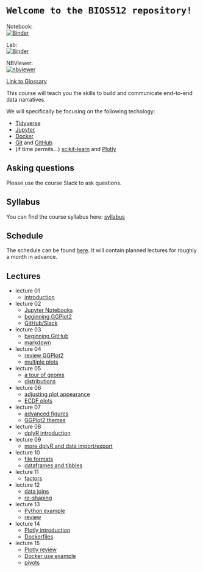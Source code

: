 # `Welcome to the BIOS512 repository!`

Notebook:  
[![Binder](https://mybinder.org/badge_logo.svg)](https://mybinder.org/v2/gh/chuckpr/BIOS512/main)

Lab:  
[![Binder](https://mybinder.org/badge_logo.svg)](https://mybinder.org/v2/gh/chuckpr/BIOS512/main?urlpath=lab)

NBViewer:  
[![nbviewer](https://raw.githubusercontent.com/jupyter/design/master/logos/Badges/nbviewer_badge.svg)](https://nbviewer.jupyter.org/github/chuckpr/BIOS512/tree/main/)

[Link to Glossary](https://github.com/chuckpr/BIOS512/blob/main/GLOSSARY.md)

This course will teach you the skills to build and communicate end-to-end data
narratives.

We will specifically be focusing on the following techology:
- [Tidyverse](https://www.tidyverse.org)
- [Jupyter](https://jupyter.org/)
- [Docker](https://www.docker.com/)
- [Git](https://git-scm.com/) and [GitHub](https://github.com/)
- (if time permits...) [scikit-learn](https://scikit-learn.org) and [Plotly](https://plot.ly)

## Asking questions
Please use the course Slack to ask questions.

## Syllabus
You can find the course syllabus here: [syllabus](https://github.com/chuckpr/BIOS512/blob/main/SYLLABUS.md)

## Schedule
The schedule can be found [here](https://github.com/chuckpr/BIOS512/blob/main/SCHEDULE.md). It will contain planned lectures for roughly a month in advance.

## Lectures
- lecture 01
  - [introduction](https://nbviewer.jupyter.org/github/chuckpr/BIOS512/blob/main/lectures/01/01-lecture.ipynb)
- lecture 02
  - [Jupyter Notebooks](https://nbviewer.jupyter.org/github/chuckpr/BIOS512/blob/main/lectures/02/02_lecture_jupyter.ipynb)
  - [beginning GGPlot2](https://nbviewer.jupyter.org/github/chuckpr/BIOS512/blob/main/lectures/02/02_lecture_ggplot2.ipynb)
  - [GitHub/Slack](https://nbviewer.jupyter.org/github/chuckpr/BIOS512/blob/main/lectures/02/02_lecture_slack_github.ipynb)
- lecture 03
  - [beginning GitHub](https://nbviewer.jupyter.org/github/chuckpr/BIOS512/blob/main/lectures/03/03_lecture_github.ipynb)
  - [markdown](https://nbviewer.jupyter.org/github/chuckpr/BIOS512/blob/main/lectures/03/03_lecture_markdown.ipynb)
- lecture 04
  - [review GGPlot2](https://nbviewer.jupyter.org/github/chuckpr/BIOS512/blob/main/lectures/04/04_review_ggplot2.ipynb)
  - [multiple plots](https://nbviewer.jupyter.org/github/chuckpr/BIOS512/blob/main/lectures/04/04_lecture_multiple_plots.ipynb)
- lecture 05
  - [a tour of geoms](https://nbviewer.jupyter.org/github/chuckpr/BIOS512/blob/main/lectures/05/05_tour_of_geoms.ipynb)
  - [distributions](https://nbviewer.jupyter.org/github/chuckpr/BIOS512/blob/main/lectures/05/05_plotting_distributions.ipynb)
- lecture 06
  - [adjusting plot appearance](https://nbviewer.jupyter.org/github/chuckpr/BIOS512/blob/main/lectures/06/06_adjusting_plot_appearance.ipynb)
  - [ECDF plots](https://nbviewer.jupyter.org/github/chuckpr/BIOS512/blob/main/lectures/06/06_ecdf_plots.ipynb)
- lecture 07
  - [advanced figures](https://nbviewer.jupyter.org/github/chuckpr/BIOS512/blob/main/lectures/07/07_advanced_figures.ipynb)
  - [GGPlot2 themes](https://nbviewer.jupyter.org/github/chuckpr/BIOS512/blob/main/lectures/07/07_ggplot2_themes.ipynb)
- lecture 08
  - [dplyR introduction](https://nbviewer.jupyter.org/github/chuckpr/BIOS512/blob/main/lectures/08/08_dplyr_introduction.ipynb)
- lecture 09
  - [more dplyR and data import/export](https://nbviewer.jupyter.org/github/chuckpr/BIOS512/blob/main/lectures/09/09_more_dplyr.ipynb)
- lecture 10
  - [file formats](https://nbviewer.jupyter.org/github/chuckpr/BIOS512/blob/main/lectures/10/10_file_formats.ipynb)
  - [dataframes and tibbles](https://nbviewer.jupyter.org/github/chuckpr/BIOS512/blob/main/lectures/10/10_dataframes_and_tibbles.ipynb)
- lecture 11
  - [factors](https://nbviewer.jupyter.org/github/chuckpr/BIOS512/blob/main/lectures/11/11_factors.ipynb)
- lecture 12
  - [data joins](https://nbviewer.jupyter.org/github/chuckpr/BIOS512/blob/main/lectures/12/12_joins.ipynb)
  - [re-shaping](https://nbviewer.jupyter.org/github/chuckpr/BIOS512/blob/main/lectures/12/12_reshaping_data.ipynb)
- lecture 13
  - [Python example](https://nbviewer.jupyter.org/github/chuckpr/BIOS512/blob/main/lectures/13/13_python_versus_R.ipynb)
  - [review](https://nbviewer.jupyter.org/github/chuckpr/BIOS512/blob/main/lectures/13/13_review_concepts.ipynb)
- lecture 14
  - [Plotly introduction](https://nbviewer.jupyter.org/github/chuckpr/BIOS512/blob/main/lectures/14/14_plotly_introduction.ipynb)
  - [Dockerfiles](https://nbviewer.jupyter.org/github/chuckpr/BIOS512/blob/main/lectures/14/14_stepping_through_a_Dockerfile.ipynb)
- lecture 15
  - [Plotly review](https://nbviewer.jupyter.org/github/chuckpr/BIOS512/blob/main/lectures/15/15_plotly_review.ipynb)
  - [Docker use example](https://nbviewer.jupyter.org/github/chuckpr/BIOS512/blob/main/lectures/15/15_Docker_in_action.ipynb)
  - [pivots](https://nbviewer.jupyter.org/github/chuckpr/BIOS512/blob/main/lectures/15/15_new_pivot_functions.ipynb)
